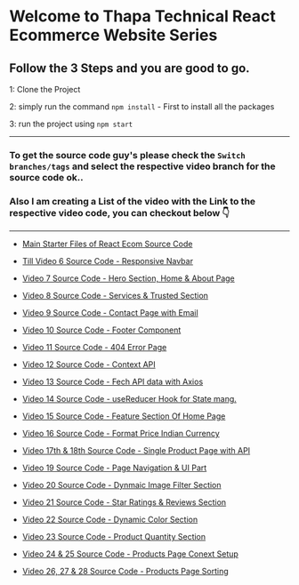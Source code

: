 # Welcome to Thapa Technical React Ecommerce Website Series

## Follow the 3 Steps and you are good to go. 

1: Clone the Project 

2: simply run the command    `npm install`  - First to install all the packages
   
3: run the project using   `npm start`
   
   ------------ 
   
###  To get the source code guy's please check the `Switch branches/tags` and select the respective video branch for the source code ok.. 

### Also I am creating a List of the video with the Link to the respective video code, you can checkout below 👇  

------------ 

- [Main Starter Files of React Ecom Source Code](https://github.com/thapatechnical/thapareactecom/blob/main/README.md)

- [Till Video 6 Source Code - Responsive Navbar](https://github.com/thapatechnical/thapareactecom/tree/react_ecom_navbar_v6) 

- [Video 7 Source Code - Hero Section, Home & About Page](https://github.com/thapatechnical/thapareactecom/blob/react_ecom_HomeAboutPage_v7/src/components/HeroSection.js) 

- [Video 8 Source Code - Services & Trusted Section](https://github.com/thapatechnical/thapareactecom/tree/service_trusted_sec_v8) 

- [Video 9 Source Code - Contact Page with Email](https://github.com/thapatechnical/thapareactecom/tree/ecom_contact_v9)

- [Video 10 Source Code - Footer Component](https://github.com/thapatechnical/thapareactecom/tree/ecom_footer_v10)

- [Video 11 Source Code - 404 Error Page ](https://github.com/thapatechnical/thapareactecom/tree/ecom_errorpage_v11)

- [Video 12 Source Code - Context API ](https://github.com/thapatechnical/thapareactecom/tree/ecom_productContext_v12)

- [Video 13 Source Code - Fech API data with Axios ](https://github.com/thapatechnical/thapareactecom/tree/ecom_apiAxious_v13)

- [Video 14 Source Code - useReducer Hook for State mang. ](https://github.com/thapatechnical/thapareactecom/tree/ecom_productReducer_v14)

- [Video 15 Source Code - Feature Section Of Home Page ](https://github.com/thapatechnical/thapareactecom/tree/ecom_featureSec_v15)

- [Video 16 Source Code - Format Price Indian Currency ](https://github.com/thapatechnical/thapareactecom/tree/ecom_formatPrice_v16)

- [Video 17th & 18th Source Code - Single Product Page with API  ](https://github.com/thapatechnical/thapareactecom/tree/ecom_singleProduct_Context_v17)

- [Video 19 Source Code - Page Navigation & UI Part  ](https://github.com/thapatechnical/thapareactecom/tree/ecom_pagenavigation_v19)

- [Video 20 Source Code - Dynmaic Image Filter Section   ](https://github.com/thapatechnical/thapareactecom/tree/ecom_dynamicImage_v20)

- [Video 21 Source Code - Star Ratings & Reviews Section   ](https://github.com/thapatechnical/thapareactecom/tree/ecom_starratings_v21)

- [Video 22 Source Code - Dynamic Color Section   ](https://github.com/thapatechnical/thapareactecom/tree/ecom_color_cart_v22)

- [Video 23 Source Code - Product Quantity Section   ](https://github.com/thapatechnical/thapareactecom/tree/ecom_color_cart_v22)

- [Video 24 & 25 Source Code - Products Page Conext Setup  ](https://github.com/thapatechnical/thapareactecom/tree/ecom_gridlist_v26)

- [Video 26, 27 & 28 Source Code - Products Page Sorting  ](https://github.com/thapatechnical/thapareactecom/tree/ecom_sorting_dropdown)


























